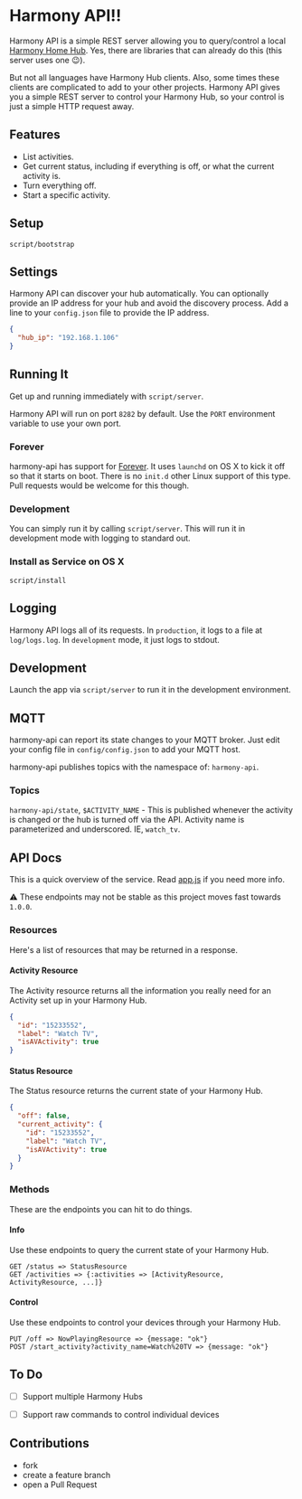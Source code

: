 # Harmony API!!

Harmony API is a simple REST server allowing you to query/control a local [Harmony
Home Hub](http://myharmony.com/products/detail/home-hub/). Yes, there are libraries
that can already do this (this server uses one :wink:).

But not all languages have Harmony Hub clients. Also, some times these clients are
complicated to add to your other projects. Harmony API gives you a simple REST server
to control your Harmony Hub, so your control is just a simple HTTP request away.

## Features

* List activities.
* Get current status, including if everything is off, or what the current activity is.
* Turn everything off.
* Start a specific activity.

## Setup

    script/bootstrap

## Settings

Harmony API can discover your hub automatically. You can optionally provide an
IP address for your hub and avoid the discovery process. Add a line to your
`config.json` file to provide the IP address.

```json
{
  "hub_ip": "192.168.1.106"
}
```

## Running It
Get up and running immediately with `script/server`.

Harmony API will run on port `8282` by default. Use the `PORT` environment
variable to use your own port.

### Forever
harmony-api has support for [Forever](https://github.com/foreverjs/forever). It uses
`launchd` on OS X to kick it off so that it starts on boot. There is no `init.d`
other Linux support of this type. Pull requests would be welcome for this though.

### Development
You can simply run it by calling `script/server`. This will run it in development
mode with logging to standard out.

### Install as Service on OS X

    script/install

## Logging

Harmony API logs all of its requests. In `production`, it logs to a file at `log/logs.log`.
In `development` mode, it just logs to stdout.

## Development

Launch the app via `script/server` to run it in the development environment.

## MQTT

harmony-api can report its state changes to your MQTT broker. Just edit your
config file in `config/config.json` to add your MQTT host.

harmony-api publishes topics with the namespace of: `harmony-api`.

### Topics

`harmony-api/state`, `$ACTIVITY_NAME` - This is published whenever the activity
is changed or the hub is turned off via the API. Activity name is parameterized
and underscored. IE, `watch_tv`.

## API Docs

This is a quick overview of the service. Read [app.js](app.js) if you need more
info.

:warning: These endpoints may not be stable as this project moves fast towards
`1.0.0`.

### Resources

Here's a list of resources that may be returned in a response.

#### Activity Resource

The Activity resource returns all the information you really need for an
Activity set up in your Harmony Hub.

```json
{
  "id": "15233552",
  "label": "Watch TV",
  "isAVActivity": true
}
```

#### Status Resource

The Status resource returns the current state of your Harmony Hub.

```json
{
  "off": false,
  "current_activity": {
    "id": "15233552",
    "label": "Watch TV",
    "isAVActivity": true
  }
}
```

### Methods

These are the endpoints you can hit to do things.

#### Info
  Use these endpoints to query the current state of your Harmony Hub.

    GET /status => StatusResource
    GET /activities => {:activities => [ActivityResource, ActivityResource, ...]}

#### Control
  Use these endpoints to control your devices through your Harmony Hub.

    PUT /off => NowPlayingResource => {message: "ok"}
    POST /start_activity?activity_name=Watch%20TV => {message: "ok"}

## To Do

- [ ] Support multiple Harmony Hubs
- [ ] Support raw commands to control individual devices


## Contributions

* fork
* create a feature branch
* open a Pull Request

